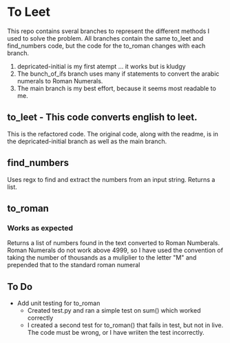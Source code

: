 # To Leet 
This repo contains sveral branches to represent the different methods I used to solve the problem. All branches contain the same to_leet and find_numbers code, but the code for the to_roman changes with each branch.
1. depricated-initial is my first atempt ... it works but is kludgy
2. The bunch_of_ifs branch uses many if statements to convert the arabic numerals to Roman Numerals.
3. The main branch is my best effort, because it seems most readable to me.

## to_leet - This code converts english to leet.
This is the refactored code. The original code, along with the readme, is in the depricated-initial branch as well as the main branch.

## find_numbers
Uses regx to find and extract the numbers from an input string. Returns a list.

## to_roman
### Works as expected
Returns a list of numbers found in the text converted to Roman Numberals.  Roman Numerals do not work above 4999, so I have used the convention of taking the number of thousands as a muliplier to the letter "M" and prepended that to the standard roman numeral

## To Do
- Add unit testing for to_roman
  - Created test.py and ran a simple test on sum() which worked correctly
  - I created a second test for to_roman() that fails in test, but not in live.  The code must be wrong, or I have wriiten the test incorrectly.






